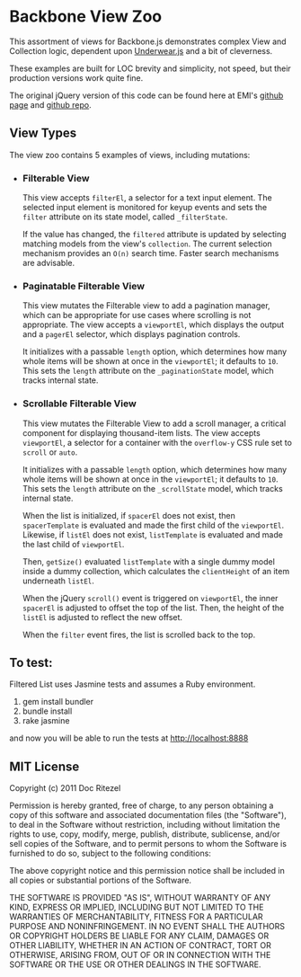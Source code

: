 # Backbone View Zoo

This assortment of views for Backbone.js demonstrates complex View and 
Collection logic, dependent upon [Underwear.js](http://github.com/ohrite/underwear)
and a bit of cleverness.

These examples are built for LOC brevity and simplicity, not speed, but
their production versions work quite fine.

The original jQuery version of this code can be found here at EMI's
[github page](http://emi.github.com/filtered_list) and
[github repo](http://github.com/emi/filtered_list).

## View Types

The view zoo contains 5 examples of views, including mutations:

  * ### Filterable View
  
    This view accepts `filterEl`, a selector for a text input element.
    The selected input element is monitored for keyup events and sets
    the `filter` attribute on its state model, called `_filterState`.
    
    If the value has changed, the `filtered` attribute is updated by
    selecting matching models from the view's `collection`. The current
    selection mechanism provides an `O(n)` search time.  Faster search
    mechanisms are advisable.
  
  * ### Paginatable Filterable View

    This view mutates the Filterable view to add a pagination manager,
    which can be appropriate for use cases where scrolling is not
    appropriate.  The view accepts a `viewportEl`, which displays the
    output and a `pagerEl` selector, which displays pagination controls.

    It initializes with a passable `length` option, which determines
    how many whole items will be shown at once in the `viewportEl`;
    it defaults to `10`.  This sets the `length` attribute on the
    `_paginationState` model, which tracks internal state.
    
  * ### Scrollable Filterable View
  
    This view mutates the Filterable View to add a scroll manager, a
    critical component for displaying thousand-item lists.  The view
    accepts `viewportEl`, a selector for a container with the `overflow-y`
    CSS rule set to `scroll` or `auto`.
    
    It initializes with a passable `length` option, which determines
    how many whole items will be shown at once in the `viewportEl`;
    it defaults to `10`.  This sets the `length` attribute on the
    `_scrollState` model, which tracks internal state.
    
    When the list is initialized, if `spacerEl` does not exist, then
    `spacerTemplate` is evaluated and made the first child of the
    `viewportEl`. Likewise, if `listEl` does not exist, `listTemplate`
    is evaluated and made the last child of `viewportEl`.
    
    Then, `getSize()` evaluated `listTemplate` with a single dummy
    model inside a dummy collection, which calculates the `clientHeight`
    of an item underneath `listEl`.
    
    When the jQuery `scroll()` event is triggered on `viewportEl`, 
    the inner `spacerEl` is adjusted to offset the top of the list.
    Then, the height of the `listEl` is adjusted to reflect the new
    offset.
    
    When the `filter` event fires, the list is scrolled back to the top.

## To test:
Filtered List uses Jasmine tests and assumes a Ruby environment.

   1. gem install bundler
   1. bundle install
   1. rake jasmine

and now you will be able to run the tests at
[http://localhost:8888](http://localhost:8888)

## MIT License

Copyright (c) 2011 Doc Ritezel

Permission is hereby granted, free of charge, to any person obtaining
a copy of this software and associated documentation files (the
"Software"), to deal in the Software without restriction, including
without limitation the rights to use, copy, modify, merge, publish,
distribute, sublicense, and/or sell copies of the Software, and to
permit persons to whom the Software is furnished to do so, subject to
the following conditions:

The above copyright notice and this permission notice shall be
included in all copies or substantial portions of the Software.

THE SOFTWARE IS PROVIDED "AS IS", WITHOUT WARRANTY OF ANY KIND,
EXPRESS OR IMPLIED, INCLUDING BUT NOT LIMITED TO THE WARRANTIES OF
MERCHANTABILITY, FITNESS FOR A PARTICULAR PURPOSE AND
NONINFRINGEMENT. IN NO EVENT SHALL THE AUTHORS OR COPYRIGHT HOLDERS BE
LIABLE FOR ANY CLAIM, DAMAGES OR OTHER LIABILITY, WHETHER IN AN ACTION
OF CONTRACT, TORT OR OTHERWISE, ARISING FROM, OUT OF OR IN CONNECTION
WITH THE SOFTWARE OR THE USE OR OTHER DEALINGS IN THE SOFTWARE.
